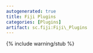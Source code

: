 ```yaml
---
autogenerated: true
title: Fiji Plugins
categories: [Plugins]
artifact: sc.fiji:Fiji\_Plugins
---
```


{% include warning/stub %}



